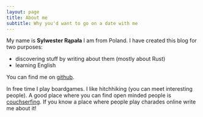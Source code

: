 ```yaml
---
layout: page
title: About me
subtitle: Why you'd want to go on a date with me
---
```


My name is **Sylwester Rąpała** I am from Poland. I have created this blog for two purposes:
- discovering stuff by writing about them (mostly about Rust)
- learning English

You can find me on [github](https://github.com/xoac/).

In free time I play boardgames. I like hitchhiking (you can meet interesting people). A good place where you can find open minded people is [couchserfing](https://www.couchsurfing.com/). If you know a place where people play charades online write me about it!

